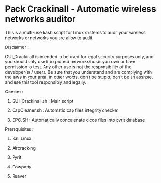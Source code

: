 # Pack Crackinall - Automatic wireless networks auditor

This is a multi-use bash script for Linux systems to audit your wireless networks or networks you are allow to audit.

Disclaimer : 

GUI_Crackinall is intended to be used for legal security purposes only, and you should only use it to protect networks/hosts you own or have permission to test. Any other use is not the responsibility of the developer(s) / users. Be sure that you understand and are complying with the  laws in your area. In other words, don't be stupid, don't be an asshole, and use this tool responsibly and legally.


Content : 

1) GUI-Crackinall.sh : Main script 

2) CapCleaner.sh : Automatic cap files integrity checker

3) DPC.SH :  Automatically concatenate dicos files into pyrit database

Prerequisites :

1) Kali Linux

2) Aircrack-ng

3) Pyrit 

4) Cowpatty

5) Reaver 
